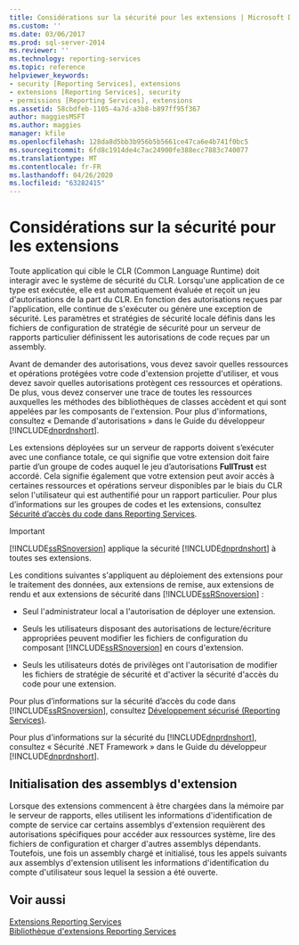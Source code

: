 ```yaml
---
title: Considérations sur la sécurité pour les extensions | Microsoft Docs
ms.custom: ''
ms.date: 03/06/2017
ms.prod: sql-server-2014
ms.reviewer: ''
ms.technology: reporting-services
ms.topic: reference
helpviewer_keywords:
- security [Reporting Services], extensions
- extensions [Reporting Services], security
- permissions [Reporting Services], extensions
ms.assetid: 58cbdfeb-1105-4a7d-a3b8-b897ff95f367
author: maggiesMSFT
ms.author: maggies
manager: kfile
ms.openlocfilehash: 128da8d5bb3b956b5b5661ce47ca6e4b741f0bc5
ms.sourcegitcommit: 6fd8c1914de4c7ac24900fe388ecc7883c740077
ms.translationtype: MT
ms.contentlocale: fr-FR
ms.lasthandoff: 04/26/2020
ms.locfileid: "63282415"
---
```

# <a name="security-considerations-for-extensions"></a>Considérations sur la sécurité pour les extensions
  Toute application qui cible le CLR (Common Language Runtime) doit interagir avec le système de sécurité du CLR. Lorsqu'une application de ce type est exécutée, elle est automatiquement évaluée et reçoit un jeu d'autorisations de la part du CLR. En fonction des autorisations reçues par l'application, elle continue de s'exécuter ou génère une exception de sécurité. Les paramètres et stratégies de sécurité locale définis dans les fichiers de configuration de stratégie de sécurité pour un serveur de rapports particulier définissent les autorisations de code reçues par un assembly.  
  
 Avant de demander des autorisations, vous devez savoir quelles ressources et opérations protégées votre code d'extension projette d'utiliser, et vous devez savoir quelles autorisations protègent ces ressources et opérations. De plus, vous devez conserver une trace de toutes les ressources auxquelles les méthodes des bibliothèques de classes accèdent et qui sont appelées par les composants de l'extension. Pour plus d'informations, consultez « Demande d'autorisations » dans le Guide du développeur [!INCLUDE[dnprdnshort](../../includes/dnprdnshort-md.md)].  
  
 Les extensions déployées sur un serveur de rapports doivent s’exécuter avec une confiance totale, ce qui signifie que votre extension doit faire partie d’un groupe de codes auquel le jeu d’autorisations **FullTrust** est accordé. Cela signifie également que votre extension peut avoir accès à certaines ressources et opérations serveur disponibles par le biais du CLR selon l'utilisateur qui est authentifié pour un rapport particulier. Pour plus d’informations sur les groupes de codes et les extensions, consultez [Sécurité d’accès du code dans Reporting Services](secure-development/code-access-security-in-reporting-services.md).  
  
> [!IMPORTANT]  
>  [!INCLUDE[ssRSnoversion](../../includes/ssrsnoversion-md.md)] applique la sécurité [!INCLUDE[dnprdnshort](../../includes/dnprdnshort-md.md)] à toutes ses extensions.  
  
 Les conditions suivantes s'appliquent au déploiement des extensions pour le traitement des données, aux extensions de remise, aux extensions de rendu et aux extensions de sécurité dans [!INCLUDE[ssRSnoversion](../../includes/ssrsnoversion-md.md)] :  
  
-   Seul l'administrateur local a l'autorisation de déployer une extension.  
  
-   Seuls les utilisateurs disposant des autorisations de lecture/écriture appropriées peuvent modifier les fichiers de configuration du composant [!INCLUDE[ssRSnoversion](../../includes/ssrsnoversion-md.md)] en cours d'extension.  
  
-   Seuls les utilisateurs dotés de privilèges ont l'autorisation de modifier les fichiers de stratégie de sécurité et d'activer la sécurité d'accès du code pour une extension.  
  
 Pour plus d’informations sur la sécurité d’accès du code dans [!INCLUDE[ssRSnoversion](../../includes/ssrsnoversion-md.md)], consultez [Développement sécurisé &#40;Reporting Services&#41;](secure-development/secure-development-reporting-services.md).  
  
 Pour plus d'informations sur la sécurité du [!INCLUDE[dnprdnshort](../../includes/dnprdnshort-md.md)], consultez « Sécurité .NET Framework » dans le Guide du développeur [!INCLUDE[dnprdnshort](../../includes/dnprdnshort-md.md)].  
  
## <a name="initialization-of-extension-assemblies"></a>Initialisation des assemblys d'extension  
 Lorsque des extensions commencent à être chargées dans la mémoire par le serveur de rapports, elles utilisent les informations d'identification de compte de service car certains assemblys d'extension requièrent des autorisations spécifiques pour accéder aux ressources système, lire des fichiers de configuration et charger d'autres assemblys dépendants. Toutefois, une fois un assembly chargé et initialisé, tous les appels suivants aux assemblys d'extension utilisent les informations d'identification du compte d'utilisateur sous lequel la session a été ouverte.  
  
## <a name="see-also"></a>Voir aussi  
 [Extensions Reporting Services](reporting-services-extensions.md)   
 [Bibliothèque d'extensions Reporting Services](reporting-services-extension-library.md)  
  
  
